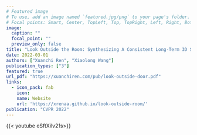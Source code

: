 ```yaml
---
# Featured image
# To use, add an image named `featured.jpg/png` to your page's folder.
# Focal points: Smart, Center, TopLeft, Top, TopRight, Left, Right, BottomLeft, Bottom, BottomRight.
image:
  caption: ""
  focal_point: ""
  preview_only: false
title: "Look Outside the Room: Synthesizing A Consistent Long-Term 3D Scene Video from A Single Image"
date: 2022-03-01
authors: ["Xuanchi Ren", "Xiaolong Wang"]
publication_types: ["3"]
featured: true
url_pdf: "https://xuanchiren.com/pub/look-outside-door.pdf"
links:
  - icon_pack: fab
    icon: 
    name: Website
    url: 'https://xrenaa.github.io/look-outside-room/'
publication: "CVPR 2022"
---
```


{{< youtube eSftXilv21s>}}
